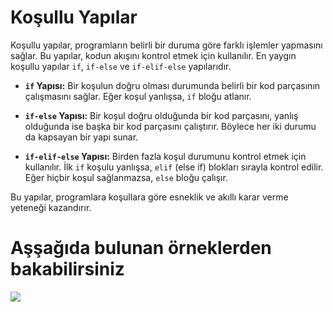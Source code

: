 # Koşullu Yapılar

Koşullu yapılar, programların belirli bir duruma göre farklı işlemler yapmasını sağlar. Bu yapılar, kodun akışını kontrol etmek için kullanılır. En yaygın koşullu yapılar `if`, `if-else` ve `if-elif-else` yapılarıdır.

- **`if` Yapısı:** Bir koşulun doğru olması durumunda belirli bir kod parçasının çalışmasını sağlar. Eğer koşul yanlışsa, `if` bloğu atlanır.

- **`if-else` Yapısı:** Bir koşul doğru olduğunda bir kod parçasını, yanlış olduğunda ise başka bir kod parçasını çalıştırır. Böylece her iki durumu da kapsayan bir yapı sunar.

- **`if-elif-else` Yapısı:** Birden fazla koşul durumunu kontrol etmek için kullanılır. İlk `if` koşulu yanlışsa, `elif` (else if) blokları sırayla kontrol edilir. Eğer hiçbir koşul sağlanmazsa, `else` bloğu çalışır.

Bu yapılar, programlara koşullara göre esneklik ve akıllı karar verme yeteneği kazandırır.

# Aşşağıda bulunan örneklerden bakabilirsiniz

<a href=""><img src="https://upload.wikimedia.org/wikipedia/commons/thumb/1/18/ISO_C%2B%2B_Logo.svg/1200px-ISO_C%2B%2B_Logo.svg.png"></a>
